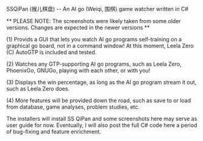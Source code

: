 SSQiPan (猴儿棋盘) -- An AI go (Weiqi, 围棋) game watcher written in C#

** PLEASE NOTE: The screenshots were likely taken from some older versions. Changes are expected in the newer versions **

(1) Provids a GUI that lets you watch AI go programs self-training on a graphical go board, not in a command window! At this moment, Leela Zero (C) AutoGTP is included and tested. 

(2) Watches any GTP-supporting AI go programs, such as Leela Zero, PhoenixGo, GNUGo, playing with each other, or with you!

(3) Displays the win percentage, as long as the AI go program stream it out, such as Leela Zero does.

(4) More features will be provided down the road, such as save to or load from database, game analyses, problem studies, etc.

The installers will install SS QiPan and some screenshots here may serve as user guide for now. Eventually, I will also post the full C# code here a period of bug-fixing and feature enrichment.
